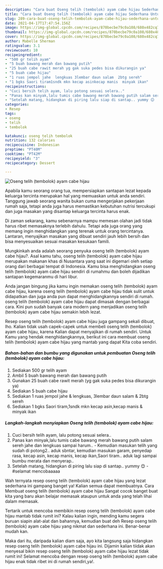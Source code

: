 ```yaml
---
description: "Cara buat Oseng telih (tembolok) ayam cabe hijau Sederhana Untuk Jualan"
title: "Cara buat Oseng telih (tembolok) ayam cabe hijau Sederhana Untuk Jualan"
slug: 289-cara-buat-oseng-telih-tembolok-ayam-cabe-hijau-sederhana-untuk-jualan
date: 2021-04-17T17:47:54.156Z
image: https://img-global.cpcdn.com/recipes/870becbe79c0a108/680x482cq70/oseng-telih-tembolok-ayam-cabe-hijau-foto-resep-utama.jpg
thumbnail: https://img-global.cpcdn.com/recipes/870becbe79c0a108/680x482cq70/oseng-telih-tembolok-ayam-cabe-hijau-foto-resep-utama.jpg
cover: https://img-global.cpcdn.com/recipes/870becbe79c0a108/680x482cq70/oseng-telih-tembolok-ayam-cabe-hijau-foto-resep-utama.jpg
author: Mabelle Sherman
ratingvalue: 3.1
reviewcount: 10
recipeingredient:
- "500 gr telih ayam"
- "5 buah bawang merah dan bawang putih"
- "25 buah cabe rawit merah yg gak suka pedes bisa dikurangin ya"
- "5 buah cabe hijau"
- "1 ruas jempol jahe  lengkuas 3lembar daun salam  2btg sereh"
- "1 bgks Saori tiram1sndk mkn kecap asinkecap manis  minyak ikan"
recipeinstructions:
- "Cuci bersih telih ayam, lalu potong sesuai selera.."
- "Panas kan minyak,lalu tumis cabe bawang merah bawang putih salam sereh jahe dan lengkuas sampai harum.. Kemudian masukan telih yang sudah di potong2.. aduk sbntar, kemudian masukan garam, penyedap rasa, kecap asin, kecap manis, kecap ikan,Saori tiram.. aduk lagi sampai bumbu merata dan menyerap.."
- "Setelah matang, hidangkan di piring lalu siap di santap.. yummy 😊  #selamat mencobaaaaa"
categories:
- Resep
tags:
- oseng
- telih
- tembolok

katakunci: oseng telih tembolok 
nutrition: 132 calories
recipecuisine: Indonesian
preptime: "PT40M"
cooktime: "PT42M"
recipeyield: "3"
recipecategory: Dessert

---
```



![Oseng telih (tembolok) ayam cabe hijau](https://img-global.cpcdn.com/recipes/870becbe79c0a108/680x482cq70/oseng-telih-tembolok-ayam-cabe-hijau-foto-resep-utama.jpg)

Apabila kamu seorang orang tua, mempersiapkan santapan lezat kepada keluarga tercinta merupakan hal yang memuaskan untuk anda sendiri. Tanggung jawab seorang  wanita bukan cuma mengerjakan pekerjaan rumah saja, tetapi anda juga harus memastikan kebutuhan nutrisi tercukupi dan juga masakan yang disantap keluarga tercinta harus enak.

Di zaman  sekarang, kamu sebenarnya mampu memesan olahan jadi tidak harus ribet memasaknya terlebih dahulu. Tetapi ada juga orang yang memang ingin menghidangkan yang terenak untuk orang tercintanya. Lantaran, menyajikan masakan yang dibuat sendiri jauh lebih bersih dan bisa menyesuaikan sesuai masakan kesukaan famili. 



Mungkinkah anda adalah seorang penyuka oseng telih (tembolok) ayam cabe hijau?. Asal kamu tahu, oseng telih (tembolok) ayam cabe hijau merupakan makanan khas di Nusantara yang saat ini digemari oleh setiap orang dari berbagai tempat di Indonesia. Kamu bisa menghidangkan oseng telih (tembolok) ayam cabe hijau sendiri di rumahmu dan boleh dijadikan santapan kegemaranmu di hari libur.

Anda jangan bingung jika kamu ingin memakan oseng telih (tembolok) ayam cabe hijau, karena oseng telih (tembolok) ayam cabe hijau tidak sulit untuk didapatkan dan juga anda pun dapat menghidangkannya sendiri di rumah. oseng telih (tembolok) ayam cabe hijau dapat dimasak dengan berbagai cara. Kini pun sudah banyak cara modern yang menjadikan oseng telih (tembolok) ayam cabe hijau semakin lebih lezat.

Resep oseng telih (tembolok) ayam cabe hijau juga gampang sekali dibuat, lho. Kalian tidak usah capek-capek untuk membeli oseng telih (tembolok) ayam cabe hijau, karena Kalian dapat menyajikan di rumah sendiri. Untuk Kamu yang hendak menghidangkannya, berikut ini cara membuat oseng telih (tembolok) ayam cabe hijau yang mantab yang dapat Kita coba sendiri.

<!--inarticleads1-->

##### Bahan-bahan dan bumbu yang digunakan untuk pembuatan Oseng telih (tembolok) ayam cabe hijau:

1. Sediakan 500 gr telih ayam
1. Ambil 5 buah bawang merah dan bawang putih
1. Gunakan 25 buah cabe rawit merah (yg gak suka pedes bisa dikurangin ya)
1. Sediakan 5 buah cabe hijau
1. Sediakan 1 ruas jempol jahe &amp; lengkuas, 3lembar daun salam &amp; 2btg sereh
1. Sediakan 1 bgks Saori tiram,1sndk mkn kecap asin,kecap manis &amp; minyak ikan




<!--inarticleads2-->

##### Langkah-langkah menyiapkan Oseng telih (tembolok) ayam cabe hijau:

1. Cuci bersih telih ayam, lalu potong sesuai selera..
1. Panas kan minyak,lalu tumis cabe bawang merah bawang putih salam sereh jahe dan lengkuas sampai harum.. - Kemudian masukan telih yang sudah di potong2.. aduk sbntar, kemudian masukan garam, penyedap rasa, kecap asin, kecap manis, kecap ikan,Saori tiram.. aduk lagi sampai bumbu merata dan menyerap..
1. Setelah matang, hidangkan di piring lalu siap di santap.. yummy 😊  - #selamat mencobaaaaa




Wah ternyata resep oseng telih (tembolok) ayam cabe hijau yang lezat sederhana ini gampang banget ya! Kalian semua dapat membuatnya. Cara Membuat oseng telih (tembolok) ayam cabe hijau Sangat cocok banget buat kita yang baru akan belajar memasak ataupun untuk anda yang telah lihai dalam memasak.

Tertarik untuk mencoba membikin resep oseng telih (tembolok) ayam cabe hijau mantab tidak rumit ini? Kalau kalian ingin, mending kamu segera buruan siapin alat-alat dan bahannya, kemudian buat deh Resep oseng telih (tembolok) ayam cabe hijau yang nikmat dan sederhana ini. Benar-benar mudah kan. 

Maka dari itu, daripada kalian diam saja, ayo kita langsung saja hidangkan resep oseng telih (tembolok) ayam cabe hijau ini. Dijamin kalian tiidak akan menyesal bikin resep oseng telih (tembolok) ayam cabe hijau lezat tidak rumit ini! Selamat mencoba dengan resep oseng telih (tembolok) ayam cabe hijau enak tidak ribet ini di rumah sendiri,ya!.

